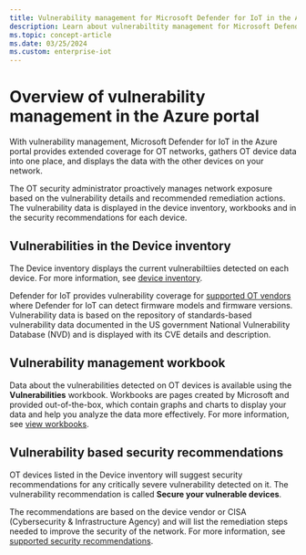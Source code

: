 ```yaml
---
title: Vulnerability management for Microsoft Defender for IoT in the Azure portal
description: Learn about vulnerabiltity management for Microsoft Defender for IoT in the AAzure portal.
ms.topic: concept-article
ms.date: 03/25/2024
ms.custom: enterprise-iot
---
```


# Overview of vulnerability management in the Azure portal

With vulnerability management, Microsoft Defender for IoT in the Azure portal provides extended coverage for OT networks, gathers OT device data into one place, and displays the data with the other devices on your network.<!-- I dont agree with this sentence. Is it focusing on VM or D4IoT? THe VM: With vulnerability management, Microsoft Defender for IoT in the Azure portal proivides extended security coverage of OT networks, by identifying security weakness in the network(Better way to write this without using the word vulnerability?) gathering the data to be analyzed and displays individualized device data. -->

The OT security administrator proactively manages network exposure based on the vulnerability details and recommended remediation actions. The vulnerability data is displayed in the device inventory, workbooks and in the security recommendations for each device.

## Vulnerabilities in the Device inventory

The Device inventory displays the current vulnerabiltiies detected on each device. For more information, see [device inventory](how-to-manage-device-inventory-for-organizations.md#view-full-device-details).

Defender for IoT provides vulnerability coverage for [supported OT vendors](resources-manage-proprietary-protocols.md) where Defender for IoT can detect firmware models and firmware versions. Vulnerability data is based on the repository of standards-based vulnerability data documented in the US government National Vulnerability Database (NVD) and is displayed with its CVE details and description.

## Vulnerability management workbook

Data about the vulnerabilities detected on OT devices is available using the **Vulnerabilities** workbook. Workbooks are pages created by Microsoft and provided out-of-the-box, which contain graphs and charts to display your data and help you analyze the data more effectively. For more information, see [view workbooks](workbooks.md#view-workbooks).

## Vulnerability based security recommendations

OT devices listed in the Device inventory will suggest security recommendations for any critically severe vulnerability detected on it. The vulnerability recommendation is called **Secure your vulnerable <vendor> devices**.

The recommendations are based on the device vendor or CISA (Cybersecurity & Infrastructure Agency) and will list the remediation steps needed to improve the security of the network. For more information, see [supported security recommendations](recommendations.md#supported-security-recommendations).

